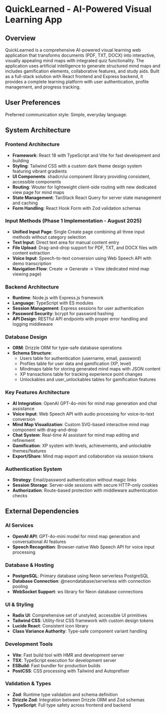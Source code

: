 # QuickLearned - AI-Powered Visual Learning App

## Overview

QuickLearned is a comprehensive AI-powered visual learning web application that transforms documents (PDF, TXT, DOCX) into interactive, visually appealing mind maps with integrated quiz functionality. The application uses artificial intelligence to generate structured mind maps and includes gamification elements, collaborative features, and study aids. Built as a full-stack solution with React frontend and Express backend, it provides a complete learning platform with user authentication, profile management, and progress tracking.

## User Preferences

Preferred communication style: Simple, everyday language.

## System Architecture

### Frontend Architecture
- **Framework**: React 18 with TypeScript and Vite for fast development and building
- **Styling**: Tailwind CSS with a custom dark theme design system featuring vibrant gradients
- **UI Components**: shadcn/ui component library providing consistent, accessible components
- **Routing**: Wouter for lightweight client-side routing with new dedicated view page for mind maps
- **State Management**: TanStack React Query for server state management and caching
- **Form Handling**: React Hook Form with Zod validation schemas

### Input Methods (Phase 1 Implementation - August 2025)
- **Unified Input Page**: Single Create page combining all three input methods without category selection
- **Text Input**: Direct text area for manual content entry
- **File Upload**: Drag-and-drop support for PDF, TXT, and DOCX files with content extraction
- **Voice Input**: Speech-to-text conversion using Web Speech API with demo transcription
- **Navigation Flow**: Create → Generate → View (dedicated mind map viewing page)

### Backend Architecture
- **Runtime**: Node.js with Express.js framework
- **Language**: TypeScript with ES modules
- **Session Management**: Express sessions for user authentication
- **Password Security**: bcrypt for password hashing
- **API Design**: RESTful API endpoints with proper error handling and logging middleware

### Database Design
- **ORM**: Drizzle ORM for type-safe database operations
- **Schema Structure**:
  - Users table for authentication (username, email, password)
  - Profiles table for user data and gamification (XP, level)
  - Mindmaps table for storing generated mind maps with JSON content
  - XP transactions table for tracking experience point changes
  - Unlockables and user_unlockables tables for gamification features

### Key Features Architecture
- **AI Integration**: OpenAI GPT-4o-mini for mind map generation and chat assistance
- **Voice Input**: Web Speech API with audio processing for voice-to-text conversion
- **Mind Map Visualization**: Custom SVG-based interactive mind map component with drag-and-drop
- **Chat System**: Real-time AI assistant for mind map editing and refinement
- **Gamification**: XP system with levels, achievements, and unlockable themes/features
- **Export/Share**: Mind map export and collaboration via session tokens

### Authentication System
- **Strategy**: Email/password authentication without magic links
- **Session Storage**: Server-side sessions with secure HTTP-only cookies
- **Authorization**: Route-based protection with middleware authentication checks

## External Dependencies

### AI Services
- **OpenAI API**: GPT-4o-mini model for mind map generation and conversational AI features
- **Speech Recognition**: Browser-native Web Speech API for voice input processing

### Database & Hosting
- **PostgreSQL**: Primary database using Neon serverless PostgreSQL
- **Database Connection**: @neondatabase/serverless with connection pooling
- **WebSocket Support**: ws library for Neon database connections

### UI & Styling
- **Radix UI**: Comprehensive set of unstyled, accessible UI primitives
- **Tailwind CSS**: Utility-first CSS framework with custom design tokens
- **Lucide React**: Consistent icon library
- **Class Variance Authority**: Type-safe component variant handling

### Development Tools
- **Vite**: Fast build tool with HMR and development server
- **TSX**: TypeScript execution for development server
- **ESBuild**: Fast bundler for production builds
- **PostCSS**: CSS processing with Tailwind and Autoprefixer

### Validation & Types
- **Zod**: Runtime type validation and schema definition
- **Drizzle Zod**: Integration between Drizzle ORM and Zod schemas
- **TypeScript**: Full type safety across frontend and backend
